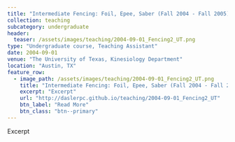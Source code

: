 ```yaml
---
title: "Intermediate Fencing: Foil, Epee, Saber (Fall 2004 - Fall 2005)"
collection: teaching
subcategory: undergraduate
header: 
  teaser: /assets/images/teaching/2004-09-01_Fencing2_UT.png
type: "Undergraduate course, Teaching Assistant"
date: 2004-09-01
venue: "The University of Texas, Kinesiology Department"
location: "Austin, TX"
feature_row: 
  - image_path: /assets/images/teaching/2004-09-01_Fencing2_UT.png
    title: "Intermediate Fencing: Foil, Epee, Saber (Fall 2004 - Fall 2005)"
    excerpt: "Excerpt"
    url: "http://daslerpc.github.io/teaching/2004-09-01_Fencing2_UT"
    btn_label: "Read More"
    btn_class: "btn--primary"
---
```


Excerpt

